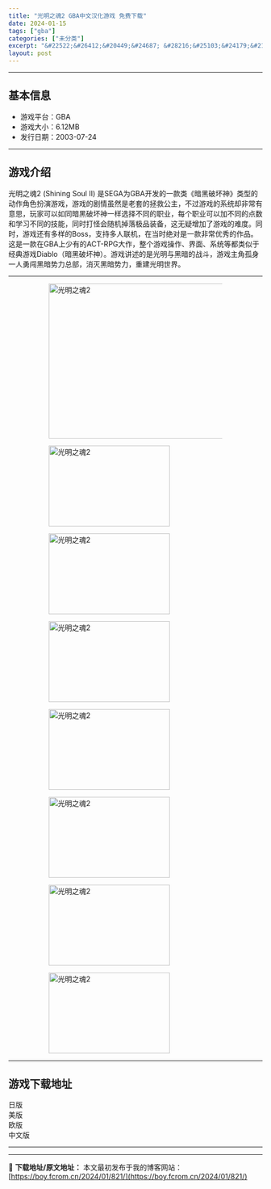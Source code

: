 ```yaml
---
title: "光明之魂2 GBA中文汉化游戏 免费下载"
date: 2024-01-15
tags: ["gba"]
categories: ["未分类"]
excerpt: "&#22522;&#26412;&#20449;&#24687; &#28216;&#25103;&#24179;&#21488;&#65306;GBA &#28216;&#25103;&#22823;&#23567;&#65306;6.12MB &#21457;&#34892;&#26085;&amp;#&hellip;"
layout: post
---
```


 <hr><h2>&#22522;&#26412;&#20449;&#24687;</h2> <ul><li>&#28216;&#25103;&#24179;&#21488;&#65306;GBA</li> <li>&#28216;&#25103;&#22823;&#23567;&#65306;6.12MB</li> <li>&#21457;&#34892;&#26085;&#26399;&#65306;2003-07-24</li> </ul><hr><h2>&#28216;&#25103;&#20171;&#32461;</h2> <p>&#20809;&#26126;&#20043;&#39746;2 (Shining Soul II) &#26159;SEGA&#20026;GBA&#24320;&#21457;&#30340;&#19968;&#27454;&#31867;&#12298;&#26263;&#40657;&#30772;&#22351;&#31070;&#12299;&#31867;&#22411;&#30340;&#21160;&#20316;&#35282;&#33394;&#25198;&#28436;&#28216;&#25103;&#65292;&#28216;&#25103;&#30340;&#21095;&#24773;&#34429;&#28982;&#26159;&#32769;&#22871;&#30340;&#25327;&#25937;&#20844;&#20027;&#65292;&#19981;&#36807;&#28216;&#25103;&#30340;&#31995;&#32479;&#21364;&#38750;&#24120;&#26377;&#24847;&#24605;&#65292;&#29609;&#23478;&#21487;&#20197;&#22914;&#21516;&#26263;&#40657;&#30772;&#22351;&#31070;&#19968;&#26679;&#36873;&#25321;&#19981;&#21516;&#30340;&#32844;&#19994;&#65292;&#27599;&#20010;&#32844;&#19994;&#21487;&#20197;&#21152;&#19981;&#21516;&#30340;&#28857;&#25968;&#21644;&#23398;&#20064;&#19981;&#21516;&#30340;&#25216;&#33021;&#65292;&#21516;&#26102;&#25171;&#24618;&#20250;&#38543;&#26426;&#25481;&#33853;&#26497;&#21697;&#35013;&#22791;&#65292;&#36825;&#26080;&#30097;&#22686;&#21152;&#20102;&#28216;&#25103;&#30340;&#38590;&#24230;&#12290;&#21516;&#26102;&#65292;&#28216;&#25103;&#36824;&#26377;&#22810;&#26679;&#30340;Boss&#65292;&#25903;&#25345;&#22810;&#20154;&#32852;&#26426;&#65292;&#22312;&#24403;&#26102;&#32477;&#23545;&#26159;&#19968;&#27454;&#38750;&#24120;&#20248;&#31168;&#30340;&#20316;&#21697;&#12290;&#36825;&#26159;&#19968;&#27454;&#22312;GBA&#19978;&#23569;&#26377;&#30340;ACT-RPG&#22823;&#20316;&#65292;&#25972;&#20010;&#28216;&#25103;&#25805;&#20316;&#12289;&#30028;&#38754;&#12289;&#31995;&#32479;&#31561;&#37117;&#31867;&#20284;&#20110;&#32463;&#20856;&#28216;&#25103;Diablo&#65288;&#26263;&#40657;&#30772;&#22351;&#31070;&#65289;&#12290;&#28216;&#25103;&#35762;&#36848;&#30340;&#26159;&#20809;&#26126;&#19982;&#40657;&#26263;&#30340;&#25112;&#26007;&#65292;&#28216;&#25103;&#20027;&#35282;&#23396;&#36523;&#19968;&#20154;&#21191;&#38383;&#40657;&#26263;&#21183;&#21147;&#24635;&#37096;&#65292;&#28040;&#28781;&#40657;&#26263;&#21183;&#21147;&#65292;&#37325;&#24314;&#20809;&#26126;&#19990;&#30028;&#12290;</p> <hr><figure><figure><img loading="lazy" decoding="async" width="497" height="307" data-id="3203" src="https://boy.fcrom.cn/wp-content/uploads/2024/01/20240114_65a32b840dda5.jpg" title="&#20809;&#26126;&#20043;&#39746;2-&#23553;&#38754;" alt="光明之魂2"></figure><figure><img loading="lazy" decoding="async" width="240" height="160" data-id="3092" src="https://boy.fcrom.cn/wp-content/uploads/2024/01/20240114_65a32b843eb7b.png" title="&#20809;&#26126;&#20043;&#39746;2-1" alt="光明之魂2"></figure><figure><img loading="lazy" decoding="async" width="240" height="160" data-id="3097" src="https://boy.fcrom.cn/wp-content/uploads/2024/01/20240114_65a32b8469c81.png" title="&#20809;&#26126;&#20043;&#39746;2-2" alt="光明之魂2"></figure><figure><img loading="lazy" decoding="async" width="240" height="160" data-id="3090" src="https://boy.fcrom.cn/wp-content/uploads/2024/01/20240114_65a32b84a2017.png" title="&#20809;&#26126;&#20043;&#39746;2-3" alt="光明之魂2"></figure><figure><img loading="lazy" decoding="async" width="240" height="160" data-id="3093" src="https://boy.fcrom.cn/wp-content/uploads/2024/01/20240114_65a32b84c8fdb.png" title="&#20809;&#26126;&#20043;&#39746;2" alt="光明之魂2"></figure><figure><img loading="lazy" decoding="async" width="240" height="160" data-id="3091" src="https://boy.fcrom.cn/wp-content/uploads/2024/01/20240114_65a32b84ed289.png" title="&#20809;&#26126;&#20043;&#39746;2" alt="光明之魂2"></figure><figure><img loading="lazy" decoding="async" width="240" height="160" data-id="3094" src="https://boy.fcrom.cn/wp-content/uploads/2024/01/20240114_65a32b852537e.png" title="&#20809;&#26126;&#20043;&#39746;2" alt="光明之魂2"></figure><figure><img loading="lazy" decoding="async" width="240" height="160" data-id="3095" src="https://boy.fcrom.cn/wp-content/uploads/2024/01/20240114_65a32b8549e47.gif" title="&#20809;&#26126;&#20043;&#39746;2" alt="光明之魂2"></figure></figure><hr><h2>&#28216;&#25103;&#19979;&#36733;&#22320;&#22336;</h2> <div><div> <div> <span></span><span>&#26085;&#29256;</span></div> <div> <span></span><span>&#32654;&#29256;</span></div> <div> <span></span><span>&#27431;&#29256;</span></div> <div> <span></span><span>&#20013;&#25991;&#29256;</span></div> </div></div> <hr>

---
📖 **下载地址/原文地址：** 本文最初发布于我的博客网站：[https://boy.fcrom.cn/2024/01/821/](https://boy.fcrom.cn/2024/01/821/)
